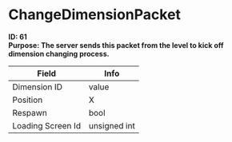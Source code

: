 # ChangeDimensionPacket

**ID: 61**  
**Purpose: The server sends this packet from the level to kick off dimension changing process.**  

<table><thead><tr><th>Field</th><th>Info</th></tr></thead><tbody>
<tr><td>Dimension ID</td><td>value</td></tr>
<tr><td>Position</td><td>X</td></tr>
<tr><td>Respawn</td><td>bool</td></tr>
<tr><td>Loading Screen Id</td><td>unsigned int</td></tr>
</tbody></table>